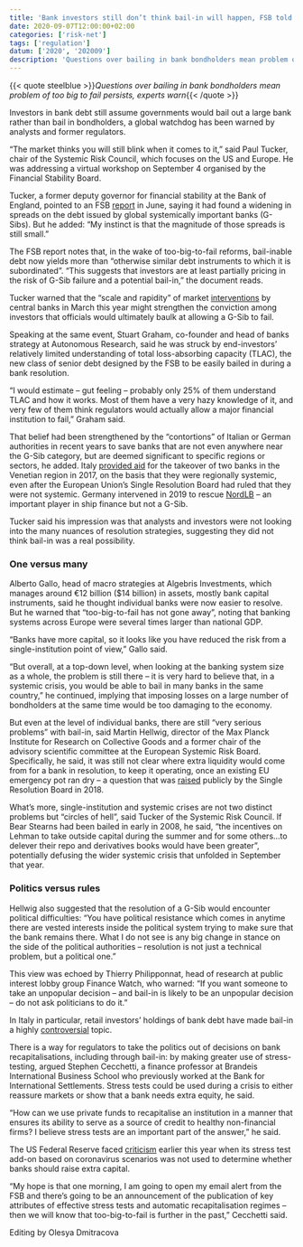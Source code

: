 ```yaml
---
title: 'Bank investors still don’t think bail-in will happen, FSB told'
date: 2020-09-07T12:00:00+02:00
categories: ['risk-net']
tags: ['regulation']
datum: ['2020', '202009']
description: 'Questions over bailing in bank bondholders mean problem of too big to fail persists, experts warn'
---
```


{{< quote steelblue >}}_Questions over bailing in bank bondholders mean problem of too big to fail persists, experts warn_{{< /quote >}}

Investors in bank debt still assume governments would bail out a large bank rather than bail in bondholders, a global watchdog has been warned by analysts and former regulators.

“The market thinks you will still blink when it comes to it,” said Paul Tucker, chair of the Systemic Risk Council, which focuses on the US and Europe. He was addressing a virtual workshop on September 4 organised by the Financial Stability Board.

Tucker, a former deputy governor for financial stability at the Bank of England, pointed to an FSB [report](https://www.fsb.org/wp-content/uploads/P280620-1.pdf) in June, saying it had found a widening in spreads on the debt issued by global systemically important banks (G-Sibs). But he added: “My instinct is that the magnitude of those spreads is still small.”

The FSB report notes that, in the wake of too-big-to-fail reforms, bail-inable debt now yields more than “otherwise similar debt instruments to which it is subordinated”. “This suggests that investors are at least partially pricing in the risk of G-Sib failure and a potential bail-in,” the document reads.

Tucker warned that the “scale and rapidity” of market [interventions](https://www.risk.net/investing/7520271/fed-action-fails-to-dampen-spreads-for-riskier-credits) by central banks in March this year might strengthen the conviction among investors that officials would ultimately baulk at allowing a G-Sib to fail.

Speaking at the same event, Stuart Graham, co-founder and head of banks strategy at Autonomous Research, said he was struck by end-investors’ relatively limited understanding of total loss-absorbing capacity (TLAC), the new class of senior debt designed by the FSB to be easily bailed in during a bank resolution.

“I would estimate – gut feeling – probably only 25% of them understand TLAC and how it works. Most of them have a very hazy knowledge of it, and very few of them think regulators would actually allow a major financial institution to fail,” Graham said.

That belief had been strengthened by the “contortions” of Italian or German authorities in recent years to save banks that are not even anywhere near the G-Sib category, but are deemed significant to specific regions or sectors, he added. Italy [provided aid](https://www.risk.net/regulation/5300336/public-interest-loophole-casts-doubt-on-eu-banking-union) for the takeover of two banks in the Venetian region in 2017, on the basis that they were regionally systemic, even after the European Union’s Single Resolution Board had ruled that they were not systemic. Germany intervened in 2019 to rescue [NordLB](https://www.risk.net/risk-quantum/regulators/6282671/soured-loans-set-nordlb-apart-among-landesbanken) – an important player in ship finance but not a G-Sib.

Tucker said his impression was that analysts and investors were not looking into the many nuances of resolution strategies, suggesting they did not think bail-in was a real possibility.

### One versus many

Alberto Gallo, head of macro strategies at Algebris Investments, which manages around €12 billion ($14 billion) in assets, mostly bank capital instruments, said he thought individual banks were now easier to resolve. But he warned that “too-big-to-fail has not gone away”, noting that banking systems across Europe were several times larger than national GDP.

“Banks have more capital, so it looks like you have reduced the risk from a single-institution point of view,” Gallo said.

“But overall, at a top-down level, when looking at the banking system size as a whole, the problem is still there – it is very hard to believe that, in a systemic crisis, you would be able to bail in many banks in the same country,” he continued, implying that imposing losses on a large number of bondholders at the same time would be too damaging to the economy.

But even at the level of individual banks, there are still “very serious problems” with bail-in, said Martin Hellwig, director of the Max Planck Institute for Research on Collective Goods and a former chair of the advisory scientific committee at the European Systemic Risk Board. Specifically, he said, it was still not clear where extra liquidity would come from for a bank in resolution, to keep it operating, once an existing EU emergency pot ran dry – a question that was [raised](https://www.risk.net/regulation/5979606/extra-tools-needed-for-bank-resolution-funding-eu-official) publicly by the Single Resolution Board in 2018.

What’s more, single-institution and systemic crises are not two distinct problems but “circles of hell”, said Tucker of the Systemic Risk Council. If Bear Stearns had been bailed in early in 2008, he said, “the incentives on Lehman to take outside capital during the summer and for some others…to delever their repo and derivatives books would have been greater”, potentially defusing the wider systemic crisis that unfolded in September that year.

### Politics versus rules

Hellwig also suggested that the resolution of a G-Sib would encounter political difficulties: “You have political resistance which comes in anytime there are vested interests inside the political system trying to make sure that the bank remains there. What I do not see is any big change in stance on the side of the political authorities – resolution is not just a technical problem, but a political one.”

This view was echoed by Thierry Philipponnat, head of research at public interest lobby group Finance Watch, who warned: “If you want someone to take an unpopular decision – and bail-in is likely to be an unpopular decision – do not ask politicians to do it.”

In Italy in particular, retail investors’ holdings of bank debt have made bail-in a highly [controversial](https://www.risk.net/regulation/3847986/national-authorities-rebel-against-brrd-state-aid-limits) topic.

There is a way for regulators to take the politics out of decisions on bank recapitalisations, including through bail-in: by making greater use of stress-testing, argued Stephen Cecchetti, a finance professor at Brandeis International Business School who previously worked at the Bank for International Settlements. Stress tests could be used during a crisis to either reassure markets or show that a bank needs extra equity, he said.

“How can we use private funds to recapitalise an institution in a manner that ensures its ability to serve as a source of credit to healthy non-financial firms? I believe stress tests are an important part of the answer,” he said.

The US Federal Reserve faced [criticism](https://www.risk.net/investing/regulation/7649621/how-the-feds-covid-stress-test-got-stuck-in-the-middle) earlier this year when its stress test add-on based on coronavirus scenarios was not used to determine whether banks should raise extra capital.

“My hope is that one morning, I am going to open my email alert from the FSB and there’s going to be an announcement of the publication of key attributes of effective stress tests and automatic recapitalisation regimes – then we will know that too-big-to-fail is further in the past,” Cecchetti said.

Editing by Olesya Dmitracova

